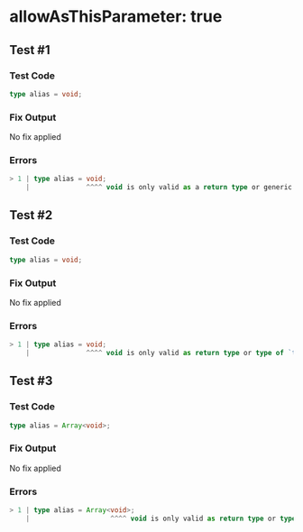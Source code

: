 # allowAsThisParameter: true

## Test #1

### Test Code

<!-- prettier-ignore -->
```ts
type alias = void;
```

### Fix Output

No fix applied

### Errors

<!-- prettier-ignore -->
```ts
> 1 | type alias = void;
    |              ^^^^ void is only valid as a return type or generic type argument or the type of a `this` parameter.
```

## Test #2

### Test Code

<!-- prettier-ignore -->
```ts
type alias = void;
```

### Fix Output

No fix applied

### Errors

<!-- prettier-ignore -->
```ts
> 1 | type alias = void;
    |              ^^^^ void is only valid as return type or type of `this` parameter.
```

## Test #3

### Test Code

<!-- prettier-ignore -->
```ts
type alias = Array<void>;
```

### Fix Output

No fix applied

### Errors

<!-- prettier-ignore -->
```ts
> 1 | type alias = Array<void>;
    |                    ^^^^ void is only valid as return type or type of `this` parameter.
```
